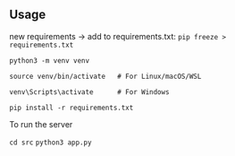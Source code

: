 ## Usage
new requirements -> add to requirements.txt: `pip freeze > requirements.txt`

`python3 -m venv venv`

`source venv/bin/activate   # For Linux/macOS/WSL`

`venv\Scripts\activate      # For Windows`

`pip install -r requirements.txt`

To run the server

`cd src`
`python3 app.py`
